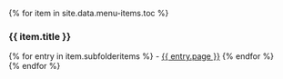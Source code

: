 {% for item in site.data.menu-items.toc %}
    <h3>{{ item.title }}</h3>
    {% for entry in item.subfolderitems %}
       <span class="{% if entry.url == page.url %}active{% endif %}">
          - <a href="{{ entry.url }}">{{ entry.page }}</a>
       </span>
    {% endfor %}
    <br />
{% endfor %}
